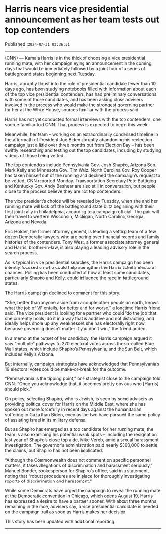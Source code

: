 # Harris nears vice presidential announcement as her team tests out top contenders

Published :`2024-07-31 03:36:51`

---

(CNN) — Kamala Harris is in the thick of choosing a vice presidential running mate, with her campaign eying an announcement in the coming days that would be immediately followed by a joint tour of a series of battleground states beginning next Tuesday.

Harris, abruptly thrust into the role of presidential candidate fewer than 10 days ago, has been studying notebooks filled with information about each of the top vice presidential contenders, has had preliminary conversations with some of those candidates, and has been asking close advisers involved in the process who would make the strongest governing partner for her at the White House, sources familiar with the process said.

Harris has not yet conducted formal interviews with the top contenders, one source familiar told CNN. That process is expected to begin this week.

Meanwhile, her team – working on an extraordinarily condensed timeline in the aftermath of President Joe Biden abruptly abandoning his reelection campaign just a little over three months out from Election Day – has been swiftly researching and testing out the top candidates, including by studying videos of those being vetted.

The top contenders include Pennsylvania Gov. Josh Shapiro, Arizona Sen. Mark Kelly and Minnesota Gov. Tim Walz. North Carolina Gov. Roy Cooper has taken himself out of the running and declined the campaign’s request to be vetted, CNN reported Monday. Transportation Secretary Pete Buttigieg and Kentucky Gov. Andy Beshear are also still in conversation, but people close to the process believe they are not top contenders.

The vice president’s choice will be revealed by Tuesday, when she and her running mate will kick off the battleground state blitz beginning with their first joint rally in Philadelphia, according to a campaign official. The pair will then travel to western Wisconsin, Michigan, North Carolina, Georgia, Arizona and Nevada.

Eric Holder, the former attorney general, is leading a vetting team of a few dozen Democratic lawyers who are poring over financial records and family histories of the contenders. Tony West, a former associate attorney general and Harris’ brother-in-law, is also playing a leading advisory role in the search process.

As is typical in vice presidential searches, the Harris campaign has been intently focused on who could help strengthen the Harris ticket’s electoral chances. Polling has been conducted of how at least some candidates, particularly Shapiro and Kelly, could influence the race in battleground states.

The Harris campaign declined to comment for this story.

“She, better than anyone aside from a couple other people on earth, knows what the job of VP entails, for better and for worse,” a longtime Harris friend said. The vice president is looking for a partner who could “do the job that she currently holds, do it in a way that is additive and not distracting, and ideally helps shore up any weaknesses she has electorally right now because governing doesn’t matter if you don’t win,” the friend added.

In a memo at the outset of her candidacy, the Harris campaign argued it saw “multiple” pathways to 270 electoral votes across the so-called Blue Wall states, which include Shapiro’s Pennsylvania, and the Sun Belt, which includes Kelly’s Arizona.

But internally, campaign strategists have acknowledged that Pennsylvania’s 19 electoral votes could be make-or-break for the outcome.

“Pennsylvania is the tipping point,” one strategist close to the campaign told CNN. “Once you acknowledge that, it becomes pretty obvious who [Harris] should pick.”

On policy, selecting Shapiro, who is Jewish, is seen by some advisers as providing political cover for Harris on the Middle East, where she has spoken out more forcefully in recent days against the humanitarian suffering in Gaza than Biden, even as the two have pursued the same policy of assisting Israel in its military defense.

But as Shapiro has emerged as a top candidate for her running mate, the team is also examining his potential weak spots – including the resignation last year of Shapiro’s close top aide, Mike Vereb, amid a sexual harassment investigation. The governor’s administration paid nearly $300,000 to settle the claims, but Shapiro has not been implicated.

“Although the Commonwealth does not comment on specific personnel matters, it takes allegations of discrimination and harassment seriously,” Manuel Bonder, spokesperson for Shapiro’s office, said in a statement, noting that “robust procedures are in place for thoroughly investigating reports of discrimination and harassment.”

While some Democrats have urged the campaign to reveal the running mate at the Democratic convention in Chicago, which opens August 19, Harris has expressed a desire to have a partner sooner. With about three months remaining in the race, advisers say, a vice presidential candidate is needed on the campaign trail as soon as Harris makes her decision.

This story has been updated with additional reporting.

---

